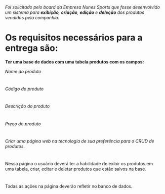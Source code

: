 

*Foi solicitado pelo board da Empresa Nunes Sports que fosse desenvolvido um sistema para **exibição**, **criação**, **edição** e **deleção** dos produtos vendidos pela companhia.*

# Os requisitos necessários para a entrega são:

**Ter uma base de dados com uma tabela produtos com os campos:**


*Nome do produto*

# 

*Código do produto*

# 

*Descrição do produto*

# 

*Preço do produto*

# 

*Criar uma página web na tecnologia de sua preferência para o CRUD de produtos.*

# 

Nessa página o usuário deverá ter a habilidade de exibir os produtos em uma tabela, criar, editar e deletar produtos que estão salvos na base.

# 

Todas as ações na página deverão refletir no banco de dados.
